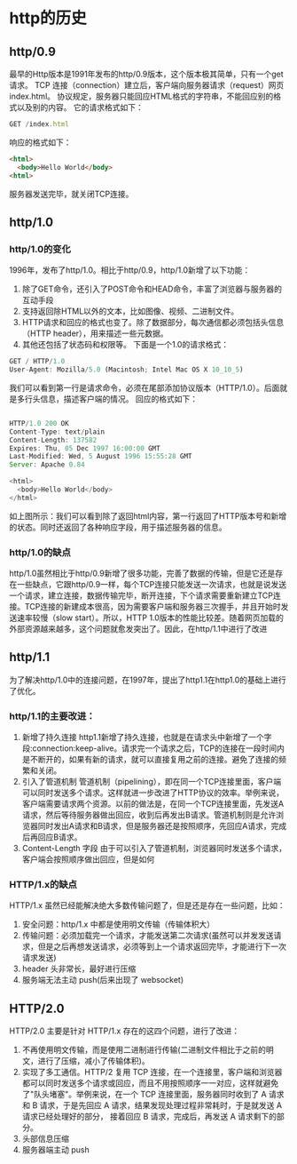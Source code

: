# http的历史

## http/0.9
最早的Http版本是1991年发布的http/0.9版本，这个版本极其简单，只有一个get请求。
TCP 连接（connection）建立后，客户端向服务器请求（request）网页index.html。
协议规定，服务器只能回应HTML格式的字符串，不能回应别的格式以及别的内容。
它的请求格式如下：
```js
GET /index.html
```
响应的格式如下：
```html
<html>
  <body>Hello World</body>
<html>
```
服务器发送完毕，就关闭TCP连接。

## http/1.0
### http/1.0的变化
1996年，发布了http/1.0。相比于http/0.9，http/1.0新增了以下功能：
1. 除了GET命令，还引入了POST命令和HEAD命令，丰富了浏览器与服务器的互动手段
2. 支持返回除HTML以外的文本，比如图像、视频、二进制文件。
3. HTTP请求和回应的格式也变了。除了数据部分，每次通信都必须包括头信息（HTTP header），用来描述一些元数据。
4. 其他还包括了状态码和权限等。
下面是一个1.0的请求格式：
```js
GET / HTTP/1.0
User-Agent: Mozilla/5.0 (Macintosh; Intel Mac OS X 10_10_5)
```
我们可以看到第一行是请求命令，必须在尾部添加协议版本（HTTP/1.0）。后面就是多行头信息，描述客户端的情况。
回应的格式如下：
```js

HTTP/1.0 200 OK 
Content-Type: text/plain
Content-Length: 137582
Expires: Thu, 05 Dec 1997 16:00:00 GMT
Last-Modified: Wed, 5 August 1996 15:55:28 GMT
Server: Apache 0.84
 
<html>
  <body>Hello World</body>
</html>
```
如上图所示：我们可以看到除了返回html内容，第一行返回了HTTP版本号和新增的状态。同时还返回了各种响应字段，用于描述服务器的信息。

### http/1.0的缺点
http/1.0虽然相比于http/0.9新增了很多功能，完善了数据的传输，但是它还是存在一些缺点，它跟http/0.9一样，每个TCP连接只能发送一次请求，也就是说发送一个请求，建立连接，数据传输完毕，断开连接，下个请求需要重新建立TCP连接。TCP连接的新建成本很高，因为需要客户端和服务器三次握手，并且开始时发送速率较慢（slow start）。所以，HTTP 1.0版本的性能比较差。随着网页加载的外部资源越来越多，这个问题就愈发突出了。因此，在http/1.1中进行了改进


## http/1.1
为了解决http/1.0中的连接问题，在1997年，提出了http1.1在http1.0的基础上进行了优化。
### http/1.1的主要改进：
1. 新增了持久连接
http1.1新增了持久连接，也就是在请求头中新增了一个字段:connection:keep-alive。请求完一个请求之后，TCP的连接在一段时间内是不断开的，如果有新的请求，就可以直接复用之前的连接。避免了连接的频繁和关闭。
2.  引入了管道机制
管道机制（pipelining），即在同一个TCP连接里面，客户端可以同时发送多个请求。这样就进一步改进了HTTP协议的效率。举例来说，客户端需要请求两个资源。以前的做法是，在同一个TCP连接里面，先发送A请求，然后等待服务器做出回应，收到后再发出B请求。管道机制则是允许浏览器同时发出A请求和B请求，但是服务器还是按照顺序，先回应A请求，完成后再回应B请求。
3. Content-Length 字段
由于可以引入了管道机制，浏览器同时发送多个请求，客户端会按照顺序做出回应，但是如何
### HTTP/1.x的缺点

HTTP/1.x 虽然已经能解决绝大多数传输问题了，但是还是存在一些问题，比如：

1. 安全问题：http/1.x 中都是使用明文传输（传输体积大）
2. 传输问题：必须加载完一个请求，才能发送第二次请求(虽然可以并发发送请求，但是之后再想发送请求，必须等到上一个请求返回完毕，才能进行下一次请求发送)
3. header 头非常长，最好进行压缩
4. 服务端无法主动 push(后来出现了 websocket)

## HTTP/2.0

HTTP/2.0 主要是针对 HTTP/1.x 存在的这四个问题，进行了改进：

1. 不再使用明文传输，而是使用二进制进行传输(二进制文件相比于之前的明文，进行了压缩，减小了传输体积)。
2. 实现了多工通信。HTTP/2 复用 TCP 连接，在一个连接里，客户端和浏览器都可以同时发送多个请求或回应，而且不用按照顺序一一对应，这样就避免了"队头堵塞"。举例来说，在一个 TCP 连接里面，服务器同时收到了 A 请求和 B 请求，于是先回应 A 请求，结果发现处理过程非常耗时，于是就发送 A 请求已经处理好的部分， 接着回应 B 请求，完成后，再发送 A 请求剩下的部分。
3. 头部信息压缩
4. 服务器端主动 push